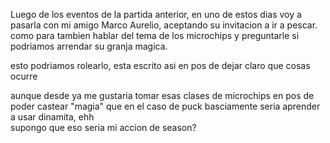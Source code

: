 Luego de los eventos de la partida anterior, en uno de estos dias voy a pasarla con mi amigo Marco Aurelio,  aceptando su invitacion a ir a pescar. como para tambien hablar del tema de los microchips y preguntarle si podriamos arrendar su granja magica.

esto podriamos rolearlo, esta escrito asi en pos de dejar claro que cosas ocurre

aunque desde ya me gustaria tomar esas clases de microchips en pos de poder castear "magia" que en el caso de puck basciamente seria aprender a usar dinamita, ehh  
supongo que eso seria mi accion de season? 
